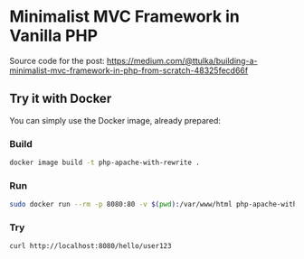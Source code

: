 # Minimalist MVC Framework in Vanilla PHP

Source code for the post: https://medium.com/@ttulka/building-a-minimalist-mvc-framework-in-php-from-scratch-48325fecd66f

## Try it with Docker

You can simply use the Docker image, already prepared:

### Build
```sh
docker image build -t php-apache-with-rewrite .
```

### Run
```sh
sudo docker run --rm -p 8080:80 -v $(pwd):/var/www/html php-apache-with-rewrite
```

### Try
```sh
curl http://localhost:8080/hello/user123
```

